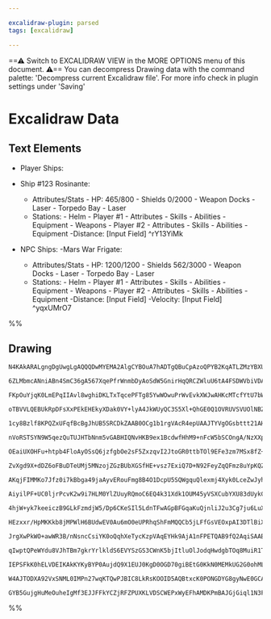 ```yaml
---

excalidraw-plugin: parsed
tags: [excalidraw]

---
```

==⚠  Switch to EXCALIDRAW VIEW in the MORE OPTIONS menu of this document. ⚠== You can decompress Drawing data with the command palette: 'Decompress current Excalidraw file'. For more info check in plugin settings under 'Saving'


# Excalidraw Data

## Text Elements
- Player Ships:
 - Ship #123 Rosinante:
     - Attributes/Stats
             - HP: 465/800
             - Shields 0/2000
             - Weapon Docks
                     - Laser
                     - Torpedo Bay
                     - Laser
     - Stations:
             - Helm
                     - Player #1
                             - Attributes
                             - Skills
                             - Abilities
                             - Equipment
             - Weapons
                     - Player #2
                         - Attributes
                         - Skills
                         - Abilities
                         - Equipment
    -Distance: [Input Field] ^rY13YiMk

- NPC Ships:
 -Mars War Frigate:
     - Attributes/Stats
             - HP: 1200/1200
             - Shields 562/3000
             - Weapon Docks
                     - Laser
                     - Torpedo Bay
                     - Laser
     - Stations:
             - Helm
                     - Player #1
                             - Attributes
                             - Skills
                             - Abilities
                             - Equipment
             - Weapons
                     - Player #2
                         - Attributes
                         - Skills
                         - Abilities
                         - Equipment
    -Distance: [Input Field]
    -Velocity: [Input Field]
 ^yqxUMrO7

%%
## Drawing
```compressed-json
N4KAkARALgngDgUwgLgAQQQDwMYEMA2AlgCYBOuA7hADTgQBuCpAzoQPYB2KqATLZMzYBXUtiRoIACyhQ4zZAHoFAc0JRJQgEYA6bGwC2CgF7N6hbEcK4OCtptbErHALRY8RMpWdx8Q1TdIEfARcZgRmBShcZQUebQBObR4aOiCEfQQOKGZuAG1wMFAwYogSbggAFQB2DgAFAGYAFgBWAEZ6AEV9ABF6oyq4ADMAeQBZAFEhFOLIWERywOwojmVg

6ZLMbmcANniABn4SmC36gA567XqePfrWnmbDyAoSdW5GnirHqQRCZWluU6tA4FSDWVbiVDAmYQZhQUhsADWCAAwmx8GxSOUAMStBC43HrSCaXDYBHKeFCDjEVHozESOHWZhwXCBLKEiCDQj4fAAZVgawkgg87Nh8KRAHUXpJuHwQTC4YiEHyYAL0EKyl8KX8OOEcmhWl82MzsGpjvq9lCSuThHAAJLEPWoXIAXS+g3IGXt3A4Qm5X0IVKw5Vwe3Z

FKpOuYjqK0LmEPqIIAvl8wghiDKLTxTqcePFTg85YwWOwuPrWvEvkXWJwAHKcMTcfYtU7bW7+5jdNJQNPcQYEMJfTTCKnjYIZLKOl1fIRwYi4bvp/VVRqNeq3PaneL3A1yogcBHe334L7o0k9tB9/BhArJgoxyBlCSkACarXqz8IowPXzj5W7mCgdlNjQHZtkaL4zVQZx6mabZLmuW57i+Z5iFeNAYLiPZ4mw1oWmaPYqkBJC5UkH4/kAtBmiqAt

oTBVVLQEBUkRpDFsXxPEkEHEkyXDak0VY+lyA4JkWUyQC3S5Xl+QhGE0Q1OVRUVSVUOlNBZWhRSkWVVVZOFTVhG1XVuB3aEjRJU1jItL5rRne1J1dOV3VwT1F1QH0/TlANiCDCRcFaMNh2ISNHXc48FIQc9UFXKo9kaeJmhaSsmGrUtUFabZTiS4ta3rCFWkBIF6moxptnbTtggXXt+wQQdAtHdIxPs6dZ3nSLWmXErCKqM5ThuE8AwPNBQpPNgz

1cy8Bzlf8KPQZxUFqfBcBgJhUB5SRCDkZAAB0OCg1b1rgVAcR4epUAAJTYVgOGsbttt21AHr2gBBGRSEITQhG7CI+XnZgdsegHAb2gAJWo0BK5oFF6vZ/qBoG5rWwgggdSFYgtGH7rhgG5vFEI4E4VBulGhE/sxrHyb2gAZUImFhinybmioMUQYg2FQAAhJa6fpuG5upsJSG5vafqgEt5CFrG5uBoJ9AlnnHrmhalpWnE5flhnUBeuF3s+8I1fV3

nVoRSTSYN9W5qezQuTUJHTbNnm5vGABHIQNvHKB9ex1BcdwfHhM9+nFcW5bSCOngA/NzXXp1r6I/lhHje5O37fhzWraIUW9bJlOFdQZ3Xbgd3uecbpCFhawxDQXJbQ4OBPtQAAxJH8GIZ0w0oCosBmiAg+V0PEc2/6EYOo67lOi6rpuhA7sBi3o4+r6FBF5OKalsGou2SHobj4fm5RvY0YtHfvbxgmidJFf7b5mnBezs3GeZtM2c5mA48l1B+dp7

OEaiUXOHFu+htpb4FloAyOSsQ6jzfgbOe2sF5ZxzqvI2JtoGR0ttbTOl9EFe3zm7MSx8fZ+ywTA+awcVbhzAVfKOcDdbEJTgnFBlD75pwwbbVBGtcGF3wWTEuZdliVydDXOuUBG57zbm6TgUAeSECMBCa4EisgN2clySCNESjTSekQZQqUIDBEGOJQsTBRbuE0b8HRUAjTsj0FkXAAYmBeiGkeQ0b1/AEE7gBcovdIEDwAcLEex1x6XQDFPGeXst

ZvXgd9X+dDZ6oFBuDTeUMj5MNzojZGzBUbXGSfHE+vsz7ExiQ7D+N92FeyZqQFmz8uYpKQZ/W+sSRZi1CYHOJMtSm5wgSrVo7SkHhJjgg7BhseSJyvD0jW6CM5sJqVQzhRdpk41Pv7aZ79OmhyxBQwZuc+mRLGV7YZjDNkPQtunG2AzNmOxdngrIxdS7lw4AI6utd65N2RuIuUuBPpsDOuEGREI4RCBqruOx0tfj/H1EkZoN5Dj3lKK5CAMAnaYA

AKqjFIMMKo7Jfz0i7kBbga49jaAyvERouFmg8B4O1DcpU5SQWgquQlexmj4Xyk0LceZwJyhQmhVAGFtBYRwnhAiRE1GQFIqCma2xiK0RWPRFMTEUT8TpOgHEHECRcVJDZKkLElXQCEiJVkBjoScm5NpGS6p0xyrFAgZS3L1IlE0kqaS5RzUBT8JIYKxlDTGgsuaBiEAbJ2gdHkByRqPQIAcW5JxnlAzAXQLgZI+lKRBSMo4jyGkIquXSncD4VRWh

AiyilPF+UC0ljrPcvK2w9i7HLM0YlZUuyRQmoC6EQ4k31Xdk1OUM45yVSXCubYXU83dUykC/ch400lFPEica1Ufw4okHNGstRkT7Q2r45wowWQZPFCyRuLjWrNKOdQiJtCl7ROPvEtKWSFB3GyUUtJLcMmwR4Aoeo6MCGLMJgUsZ18BY/tQOUypHNqnYN/V/Bpv8mkXracsw2qyoGwbQfPWhuyhkjMKTnY5rCzmHKPbM7hOTCH/3/fB9ZqGj3bJQ

4hjW+yk7keeiczB9GLkFzmdjW5/Dp6CKeSIl5LdnTFwAGpBFGqaKuQjnliJ2u3Cg7ju6LuXauweu0N1bu9ruhu+7bpC1gSexey8L3r1vQfYzx8H0o2fa+998zcl+y/Rff9dT/2AafsB1+1GvZOe/qtSD/9D0a2AaA0DpC+4Idw2E5DscPMtNo6M6LvTGNTPC7nfD1ybNEaWcF0jGzDm6f6RhyOsWCs5Imac4rRTUsex4RxiuXHHnCNEa8oTImTSw

HEzxxr/HpMKKkb8jMPWlH6BUdwEV0Au6mO0eUPRhqShFmMQQCb5jLFfGsVEOxpAI3DTlBiX4wT8Byc8agJdK6fEz1UywdTodNO/APTp49+Wz2/UM/qa9pmbPmafZKqzd6WkZfsyTRzJT4t7Rc6zNzgO/3ecaX56DICSNkLWd04H79KNReS0eor9GwmJZw7hljVyquEcWeVuDCOw7Mfuzs5HqT0MU9K0x6neHLlcLS+xvhtX2sNb463Zrp4xPca51

JrgXwPkWO+awWR3B/nNsncCsiYK0oQqhXeTycKzpVAqEYHk9AjA1nFPETQAB9fQ2AqiSAABrS1aHATF8AZKLGWOCXF6ENzaGzPEcsuE1z1H2DBCCJxCLaEaHsHgq4TrnFbKcKonxOVSjeB8L4YryIAnze8mVEI/UOu1WxVVnE5TEg1bxbPglGTMgNeyY1UkVRmrkhahS8qbWqV4JaxUprnW19dYZKMnrtvetgJZP1Aa7LBrdGGzbUboReR8nG+or

qIwptQPeWYdu8VJhTBm7gkrYrlkldS6EVYSzGS3CWnK5bjItluOlJodqHwdgbTOq8MuiR1THI1EfXaWq9rSh1AdVxYpYRMllzHVTTCmhCnUbWqhvHABDQgF9jgBFghBjGgFIgyCm3FXWAYCRgoE5kL0CmL2VUGEIKIIwOwBEANVtG7H0D5CtXwIgBVXYhILILEgoPSBwJ4jwMVT/D1TLzEkYNIHIMoKbhNSdUFA70OAgFIP4OYMoOoKUjjzUnEMk

IEPSFkK0hELVDEIKAkKYKyBYP0AujdQ9X1EUJ0KgD0OGD70giBEtG0KkN0MEMkUG2G0ohMLsLMIcKyGkUlzUhsKUOkPSDk0WymwQH0T4OUKoKiFICgCen4LYAoFIlwFci2xKD8PsPSHGCpBiPhHiJCDhRZGyLCP8P0CyLiIqBXyfECgwOYGwHhG5HNxT0aEuG2ElRgiqHiHqDAhXHEOqNqPwGfG4DaMaKzGijaN2ApWaBHRKCMDYAMG4BhXoAIAB

W4AJTODXA92VxSNML0IMPn27wqKTQwPJBIC8LkRsKOOID5AQBtxcK0PONGDYG8gyNwE0GCAf0mitDej4lpDmLlHZjRDhVIGUGJAAAoKVPheB2pqAITwSCVmgABKdkb5ZQX0FkBYIE3AUEt9KEk6A4XgLEyEbQeEiADYyAVIqReVCwv+YScdUAyAJyDIb5QMN6FYH46ETIZ414qXUgAFFbIga41AaXL4a6VAtAQU7bT6PcP5bkhAEkiAOwAAKwQCW

GYB5GujgHuMeOuheIgMf3EJJFFkYCZjRFZPUXKLVDSCWEPxWyEFhAMDKPmBAJGjGiql1N3FCGiMtMNJmPwBpKgLAFvDpK5HCDmMTBAETCAA=
```
%%
